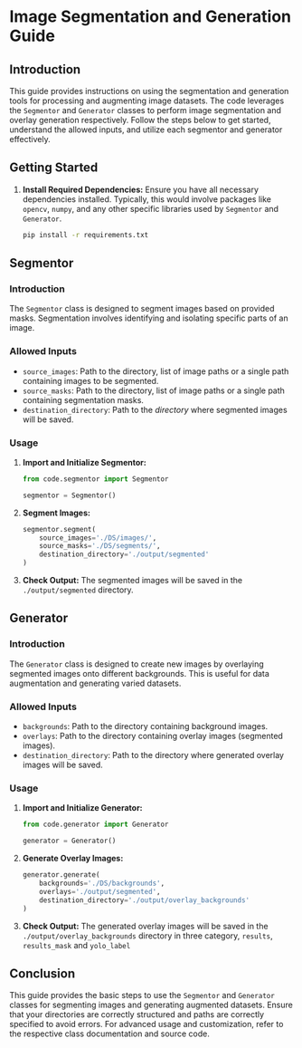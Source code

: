 # Image Segmentation and Generation Guide

## Introduction
This guide provides instructions on using the segmentation and generation tools for processing and augmenting image datasets. The code leverages the `Segmentor` and `Generator` classes to perform image segmentation and overlay generation respectively. Follow the steps below to get started, understand the allowed inputs, and utilize each segmentor and generator effectively.

## Getting Started

1. **Install Required Dependencies:**
   Ensure you have all necessary dependencies installed. Typically, this would involve packages like `opencv`, `numpy`, and any other specific libraries used by `Segmentor` and `Generator`.

   ```bash
   pip install -r requirements.txt
   ```

## Segmentor

### Introduction
The `Segmentor` class is designed to segment images based on provided masks. Segmentation involves identifying and isolating specific parts of an image.

### Allowed Inputs
- `source_images`: Path to the directory, list of image paths or a single path containing images to be segmented.
- `source_masks`: Path to the directory, list of image paths or a single path containing segmentation masks.
- `destination_directory`: Path to the *directory* where segmented images will be saved.

### Usage

1. **Import and Initialize Segmentor:**

    ```python
    from code.segmentor import Segmentor

    segmentor = Segmentor()
    ```

2. **Segment Images:**

    ```python
    segmentor.segment(
        source_images='./DS/images/',
        source_masks='./DS/segments/',
        destination_directory='./output/segmented'
    )
    ```

3. **Check Output:**
   The segmented images will be saved in the `./output/segmented` directory.

## Generator

### Introduction
The `Generator` class is designed to create new images by overlaying segmented images onto different backgrounds. This is useful for data augmentation and generating varied datasets.

### Allowed Inputs
- `backgrounds`: Path to the directory containing background images.
- `overlays`: Path to the directory containing overlay images (segmented images).
- `destination_directory`: Path to the directory where generated overlay images will be saved.

### Usage

1. **Import and Initialize Generator:**

    ```python
    from code.generator import Generator

    generator = Generator()
    ```

2. **Generate Overlay Images:**

    ```python
    generator.generate(
        backgrounds='./DS/backgrounds',
        overlays='./output/segmented',
        destination_directory='./output/overlay_backgrounds'
    )
    ```

3. **Check Output:**
   The generated overlay images will be saved in the `./output/overlay_backgrounds` directory in three category, `results`, `results_mask` and `yolo_label`

## Conclusion
This guide provides the basic steps to use the `Segmentor` and `Generator` classes for segmenting images and generating augmented datasets. Ensure that your directories are correctly structured and paths are correctly specified to avoid errors. For advanced usage and customization, refer to the respective class documentation and source code.